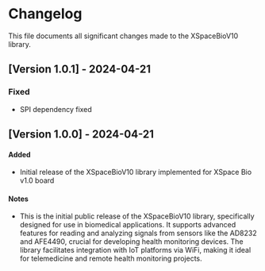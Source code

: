 # Changelog

This file documents all significant changes made to the XSpaceBioV10 library.

## [Version 1.0.1] - 2024-04-21

### Fixed
- SPI dependency fixed


## [Version 1.0.0] - 2024-04-21

#### Added
- Initial release of the XSpaceBioV10 library implemented for XSpace Bio v1.0 board

#### Notes
- This is the initial public release of the XSpaceBioV10 library, specifically designed for use in biomedical applications. It supports advanced features for reading and analyzing signals from sensors like the AD8232 and AFE4490, crucial for developing health monitoring devices. The library facilitates integration with IoT platforms via WiFi, making it ideal for telemedicine and remote health monitoring projects.